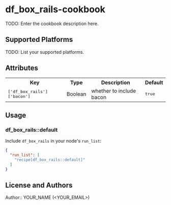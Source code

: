 # df_box_rails-cookbook

TODO: Enter the cookbook description here.

## Supported Platforms

TODO: List your supported platforms.

## Attributes

<table>
  <tr>
    <th>Key</th>
    <th>Type</th>
    <th>Description</th>
    <th>Default</th>
  </tr>
  <tr>
    <td><tt>['df_box_rails']['bacon']</tt></td>
    <td>Boolean</td>
    <td>whether to include bacon</td>
    <td><tt>true</tt></td>
  </tr>
</table>

## Usage

### df_box_rails::default

Include `df_box_rails` in your node's `run_list`:

```json
{
  "run_list": [
    "recipe[df_box_rails::default]"
  ]
}
```

## License and Authors

Author:: YOUR_NAME (<YOUR_EMAIL>)
